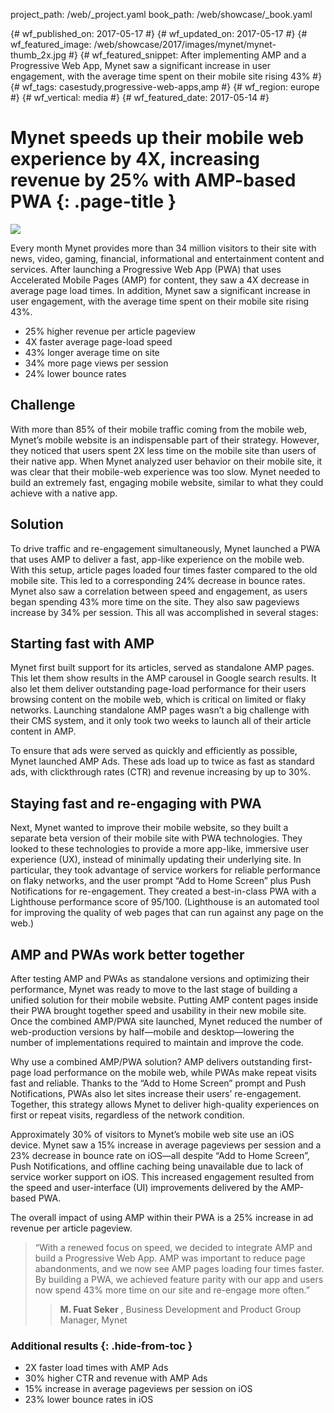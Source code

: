 project_path: /web/_project.yaml
book_path: /web/showcase/_book.yaml

{# wf_published_on: 2017-05-17 #}
{# wf_updated_on: 2017-05-17 #}
{# wf_featured_image: /web/showcase/2017/images/mynet/mynet-thumb_2x.jpg #}
{# wf_featured_snippet: After implementing AMP and a Progressive Web App, Mynet saw a significant increase in user engagement, with the average time spent on their mobile site rising 43% #}
{# wf_tags: casestudy,progressive-web-apps,amp #}
{# wf_region: europe #}
{# wf_vertical: media #}
{# wf_featured_date: 2017-05-14 #}

# Mynet speeds up their mobile web experience by 4X, increasing revenue by 25% with AMP-based PWA {: .page-title }

<img src="/web/showcase/2017/images/mynet/mynet-detail_2x.jpg" class="attempt-right">

Every month Mynet provides more than 34 million visitors to their site with
news, video, gaming, financial, informational and entertainment content and
services. After launching a Progressive Web App (PWA) that uses Accelerated
Mobile Pages (AMP) for content, they saw a 4X decrease in average page load
times. In addition, Mynet saw a significant increase in user engagement, with
the average time spent on their mobile site rising 43%.

* 25% higher revenue per article pageview
* 4X faster average page-load speed
* 43% longer average time on site
* 34% more page views per session
* 24% lower bounce rates

<div class="clearfix"></div>
 
## Challenge

With more than 85% of their mobile traffic coming from the mobile web, Mynet’s
mobile website is an indispensable part of their strategy. However, they noticed
that users spent 2X less time on the mobile site than users of their native app.
When Mynet analyzed user behavior on their mobile site, it was clear that their
mobile-web experience was too slow. Mynet needed to build an extremely fast,
engaging mobile website, similar to what they could achieve with a native app.
 
## Solution

To drive traffic and re-engagement simultaneously, Mynet launched a PWA that
uses AMP to deliver a fast, app-like experience on the mobile web. With this
setup, article pages loaded four times faster compared to the old mobile site.
This led to a corresponding 24% decrease in bounce rates. Mynet also saw a
correlation between speed and engagement, as users began spending 43% more time
on the site. They also saw pageviews increase by 34% per session. This all was
accomplished in several stages:
 
## Starting fast with AMP

Mynet first built support for its articles, served as standalone AMP pages. This
let them show results in the AMP carousel in Google search results. It also let
them deliver outstanding page-load performance for their users browsing content
on the mobile web, which is critical on limited or flaky networks. Launching
standalone AMP pages wasn’t a big challenge with their CMS system, and it only
took two weeks to launch all of their article content in AMP.
 
To ensure that ads were served as quickly and efficiently as possible, Mynet
launched AMP Ads. These ads load up to twice as fast as standard ads, with
clickthrough rates (CTR) and revenue increasing by up to 30%.
 
## Staying fast and re-engaging with PWA

Next, Mynet wanted to improve their mobile website, so they built a separate
beta version of their mobile site with PWA technologies. They looked to these
technologies to provide a more app-like, immersive user experience (UX), instead
of minimally updating their underlying site. In particular, they took advantage
of service workers for reliable performance on flaky networks, and the user
prompt “Add to Home Screen” plus Push Notifications for re-engagement. They
created a best-in-class PWA with a Lighthouse performance score of 95/100.
(Lighthouse is an automated tool for improving the quality of web pages that can
run against any page on the web.)
 
## AMP and PWAs work better together

After testing AMP and PWAs as standalone versions and optimizing their
performance, Mynet was ready to move to the last stage of building a unified
solution for their mobile website. Putting AMP content pages inside their PWA
brought together speed and usability in their new mobile site. Once the combined
AMP/PWA site launched, Mynet reduced the number of web-production versions by
half—mobile and desktop—lowering the number of implementations required to
maintain and improve the code.
 
Why use a combined AMP/PWA solution? AMP delivers outstanding first-page load
performance on the mobile web, while PWAs make repeat visits fast and reliable.
Thanks to the “Add to Home Screen” prompt and Push Notifications, PWAs also let
sites increase their users’ re-engagement. Together, this strategy allows Mynet
to deliver high-quality experiences on first or repeat visits, regardless of the
network condition.
 
Approximately 30% of visitors to Mynet’s mobile web site use an iOS device.
Mynet saw a 15% increase in average pageviews per session and a 23% decrease in
bounce rate on iOS—all despite “Add to Home Screen”, Push Notifications, and
offline caching being unavailable due to lack of service worker support on iOS.
This increased engagement resulted from the speed and user-interface (UI)
improvements delivered by the AMP-based PWA.
 
The overall impact of using AMP within their PWA is a 25% increase in ad revenue
per article pageview.
 
> “With a renewed focus on speed, we decided to integrate AMP and build a
> Progressive Web App. AMP was important to reduce page abandonments, and we
> now see AMP pages loading four times faster. By building a PWA, we achieved
> feature parity with our app and users now spend 43% more time on our site
> and re-engage more often.”
> > **M. Fuat Seker** , Business Development and Product Group Manager, Mynet
 
 
### Additional results {: .hide-from-toc }

* 2X faster load times with AMP Ads
* 30% higher CTR and revenue with AMP Ads
* 15% increase in average pageviews per session on iOS
* 23% lower bounce rates in iOS
